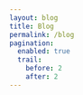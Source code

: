 ```yaml
---
layout: blog
title: Blog
permalink: /blog
pagination:
  enabled: true
  trail:
    before: 2
    after: 2
---
```

